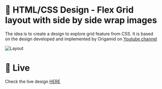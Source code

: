 # 🎨 HTML/CSS Design - Flex Grid layout with side by side wrap images

The idea is to create a design to explore grid feature from CSS. It is based on the design developed and implemented by Origamid on [Youtube channel](https://www.youtube.com/watch?v=x-4z_u8LcGc)


![Layout](https://storage.googleapis.com/rfribeiro-css/grid-02-design/presentation.gif)


# 🚀 Live

Check the live design [HERE](https://storage.googleapis.com/rfribeiro-css/grid-02-design/index.html)
